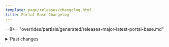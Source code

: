 ```yaml
---
template: page/releases/changelog.html
title: Portal Base Changelog
---
```


--8<-- "overrides/partials/generated/releases-major-latest-portal-base.md"

<details>
  <summary>
    Past changes
  </summary>

--8<-- "overrides/partials/generated/releases-major-previously-portal-base.md"

</details>
